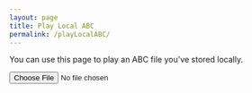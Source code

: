 ```yaml
---
layout: page
title: Play Local ABC
permalink: /playLocalABC/
---
```

You can use this page to play an ABC file you've stored locally.


<textarea id="textAreaABC" style="display:none;"></textarea>

<div class="output">
    <div id="abcPaper" class="abcPaper"></div>
    <div id="abcAudio"></div>
</div>

<div class="player">
<!-- hide the player until we've loaded some dots -->
<div id="ABCplayer" style="display:none;"></div>
</div>

<input type="file" id="files" class='filterButton' name="files[]" accept="text/vnd.abc,.abc"/>

<output id="fileInfo"></output>

<script>
let abcEditor = null;

document.addEventListener("DOMContentLoaded", function (event) {
    // Check for the various File API support.
    var fileInfo = document.getElementById('fileInfo');
    if (window.File && window.FileReader && window.FileList && window.Blob) {
        document.getElementById('files').addEventListener('change', handleABCFileSelect, false);
    } else {
        fileInfo.innerHTML = 'The File APIs are not fully supported in this browser.';
    }

    // Display the ABC in the textbox as dots
    abcEditor = new window.ABCJS.Editor("textAreaABC", {
        paper_id: "abcPaper", 
        warnings_id:"abcWarnings", 
        render_options: {responsive: 'resize'}, 
        indicate_changed: "true", 
        synth: { el: "#abcAudio", options: {
                displayLoop: true,
                displayRestart: true,
                displayPlay: true,
                displayProgress: true,
                displayWarp: true,
            }
        }
    });
});

function handleABCFileSelect(evt) {
    evt.stopPropagation();
    evt.preventDefault();

    var files = evt.target.files; // FileList object.

    // files is a FileList of File objects. List some properties.
    for (var i = 0, f; f = files[i]; i++) {
        var reader = new FileReader();

        reader.onload = function(e) {
            // Is ABC file valid?
            if ((abcPlayer.getABCheaderValue("X:", this.result) == '')
                || (abcPlayer.getABCheaderValue("T:", this.result) == '')
                || (abcPlayer.getABCheaderValue("K:", this.result) == '')) { fileInfo.innerHTML = "Invalid ABC file";
                return (1);
            }

            // stop any current playback
            wssTools.stopABCplayer();
            
            // Show the dots
            textAreaABC.value = this.result;

            // Gross hack to get the ABC to draw after file is loaded
            // The option 'drawABChack' doesn't exist and is silently ignored
            abcEditor.paramChanged({drawABChack: 1});
        };
        reader.readAsText(f);
    }
}
</script>
